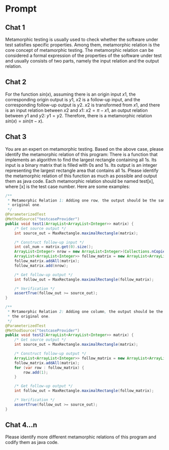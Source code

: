# Prompt

## Chat 1

Metamorphic testing is usually used to check whether the software under test satisfies specific properties. Among them, metamorphic relation is the core concept of metamorphic testing. The metamorphic relation can be considered a formal expression of the properties of the software under test and usually consists of two parts, namely the input relation and the output relation.

## Chat 2

For the function $sin(x)$, assuming there is an origin input $x1$, the corresponding origin output is $y1$, $x2$ is a follow-up input, and the corresponding follow-up output is $y2$. $x2$ is transformed from $x1$, and there is an input relation between $x2$ and $x1$: $x2=\pi-x1$, an output relation between $y1$ and $y2$: $y1=y2$. Therefore, there is a metamorphic relation $sin(x)=sin(\pi-x)$.

## Chat 3

You are an expert on metamorphic testing. Based on the above case, please identify the metamorphic relation of this program: There is a function that implements an algorithm to find the largest rectangle containing all 1s. Its input is a binary matrix that is filled with 0s and 1s. Its output is an integer representing the largest rectangle area that contains all 1s. Please identify the metamorphic relation of this function as much as possible and output them as java code. Each metamorphic relation should be named test[x], where [x] is the test case number. Here are some examples:

```java
/**
 * Metamorphic Relation 1: Adding one row, the output should be the same as or larger than the
 * original one.
 */
@ParameterizedTest
@MethodSource("testcaseProvider")
public void test1(ArrayList<ArrayList<Integer>> matrix) {
    /* Get source output */
    int source_out = MaxRectangle.maximalRectangle(matrix);

    /* Construct follow-up input */
    int col_num = matrix.get(0).size();
    ArrayList<Integer> nrow = new ArrayList<Integer>(Collections.nCopies(col_num, 1));
    ArrayList<ArrayList<Integer>> follow_matrix = new ArrayList<ArrayList<Integer>>();
    follow_matrix.addAll(matrix);
    follow_matrix.add(nrow);

    /* Get follow-up output */
    int follow_out = MaxRectangle.maximalRectangle(follow_matrix);

    /* Verification */
    assertTrue(follow_out >= source_out);
}

/**
 * Mrtamorphic Relation 2: Adding one column, the output should be the same as or larger than
 * the original one.
 */
@ParameterizedTest
@MethodSource("testcaseProvider")
public void test2(ArrayList<ArrayList<Integer>> matrix) {
    /* Get source output */
    int source_out = MaxRectangle.maximalRectangle(matrix);

    /* Construct follow-up output */
    ArrayList<ArrayList<Integer>> follow_matrix = new ArrayList<ArrayList<Integer>>();
    follow_matrix.addAll(matrix);
    for (var row : follow_matrix) {
        row.add(1);
    }

    /* Get follow-up output */
    int follow_out = MaxRectangle.maximalRectangle(follow_matrix);

    /* Verification */
    assertTrue(follow_out >= source_out);
}
```

## Chat 4...n

Please identify more different metamorphic relations of this program and codify them as java code.